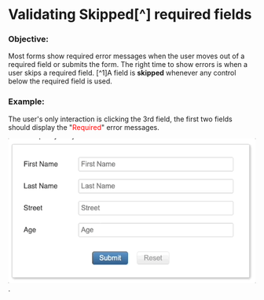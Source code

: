 # Validating **Skipped**[^] required fields

### Objective: 
Most forms show required error messages when the user moves out of a required field or submits the form.  The right time to show errors is when a user skips a required field.  [^1]A field is **skipped** whenever any control below the required field is used.  


### Example:
The user's only interaction is clicking the 3rd field, the first two fields should display the "<font color="red">Required</font>" error messages. 

![Example](./docs/assets/past-validation.gif).